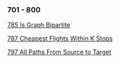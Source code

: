 ### 701 - 800
[785 Is Graph Bipartite](https://github.com/srdczk/leetcode/tree/master/src/a0701_0800/A0785.java)

[787 Cheapest Flights Within K Stops](https://github.com/srdczk/leetcode/tree/master/src/a0701_0800/A0787.java)

[797 All Paths From Source to Target](https://github.com/srdczk/leetcode/tree/master/src/a0701_0800/A0797.java)